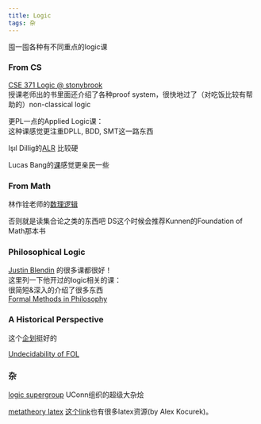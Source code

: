 ```yaml
---
title: Logic
tags: 杂
---
```


囤一囤各种有不同重点的logic课

<!--more-->

### From CS
[CSE 371 Logic @ stonybrook](https://www3.cs.stonybrook.edu/~cse371/)  
授课老师出的书里面还介绍了各种proof system，很快地过了（对吃饭比较有帮助的）non-classical logic

更PL一点的Applied Logic课：  
这种课感觉更注重DPLL, BDD, SMT这一路东西

Işıl Dillig的[ALR](https://www.cs.utexas.edu/~isil/cs389L/) 比较硬

Lucas Bang的[课](https://www.cs.hmc.edu/~bang/cs181u/lectures.html)感觉更亲民一些

### From Math

林作铨老师的[数理逻辑](https://www.math.pku.edu.cn/teachers/linzq/teaching/ml/ml.html)

否则就是读集合论之类的东西吧 DS这个时候会推荐Kunnen的Foundation of Math那本书

### Philosophical Logic

[Justin Blendin](https://www.jbledin.com/) 的很多课都很好！  
这里列一下他开过的logic相关的课：  
很简短&深入的介绍了很多东西  
[Formal Methods in Philosophy](https://www.jbledin.com/_files/ugd/d7547d_5c8ab2ae955b4a798d45b181ef315e44.pdf)

### A Historical Perspective

这个[企划](https://www.maa.org/press/periodicals/convergence/primary-historical-sources-in-the-classroom-discrete-mathematics-and-computer-science)挺好的

[Undecidability of FOL](https://www.cs.nmsu.edu/historical-projects/Projects/FoLundecidability.pdf)

### 杂

[logic supergroup](https://sites.google.com/view/logicsupergroup/the-logic-supergroup?authuser=0) UConn组织的超级大杂烩

[metatheory latex](http://www.homepages.ucl.ac.uk/~uctytbu/OERs.html) [这个link](http://www.actual.world/latex/)也有很多latex资源(by Alex Kocurek)。

